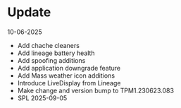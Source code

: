 # Update
10-06-2025

- Add chache cleaners
- Add lineage battery health
- Add spoofing additions
- Add application downgrade feature
- Add Mass weather icon additions
- Introduce LiveDisplay from Lineage
- Make change and version bump to TPM1.230623.083
- SPL 2025-09-05
